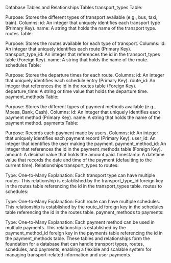 Database Tables and Relationships
Tables
transport_types Table:

Purpose: Stores the different types of transport available (e.g., bus, taxi, train).
Columns:
id: An integer that uniquely identifies each transport type (Primary Key).
name: A string that holds the name of the transport type.
routes Table:

Purpose: Stores the routes available for each type of transport.
Columns:
id: An integer that uniquely identifies each route (Primary Key).
transport_type_id: An integer that references the id in the transport_types table (Foreign Key).
name: A string that holds the name of the route.
schedules Table:

Purpose: Stores the departure times for each route.
Columns:
id: An integer that uniquely identifies each schedule entry (Primary Key).
route_id: An integer that references the id in the routes table (Foreign Key).
departure_time: A string or time value that holds the departure time.
payment_methods Table:

Purpose: Stores the different types of payment methods available (e.g., Mpesa, Bank, Cash).
Columns:
id: An integer that uniquely identifies each payment method (Primary Key).
name: A string that holds the name of the payment method.
payments Table:

Purpose: Records each payment made by users.
Columns:
id: An integer that uniquely identifies each payment record (Primary Key).
user_id: An integer that identifies the user making the payment.
payment_method_id: An integer that references the id in the payment_methods table (Foreign Key).
amount: A decimal value that holds the amount paid.
timestamp: A datetime value that records the date and time of the payment (defaulting to the current time).
Relationships
transport_types to routes:

Type: One-to-Many
Explanation: Each transport type can have multiple routes. This relationship is established by the transport_type_id foreign key in the routes table referencing the id in the transport_types table.
routes to schedules:

Type: One-to-Many
Explanation: Each route can have multiple schedules. This relationship is established by the route_id foreign key in the schedules table referencing the id in the routes table.
payment_methods to payments:

Type: One-to-Many
Explanation: Each payment method can be used in multiple payments. This relationship is established by the payment_method_id foreign key in the payments table referencing the id in the payment_methods table.
These tables and relationships form the foundation for a database that can handle transport types, routes, schedules, and payments, enabling a flexible and scalable system for managing transport-related information and user payments.
